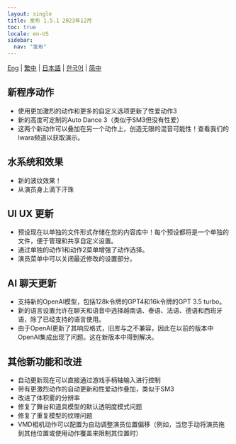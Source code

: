 ```yaml
---
layout: single
title: 发布 1.5.1 2023年12月
toc: true
locale: en-US
sidebar:
  nav: "发布"
---
```

[Eng](/dancexr/releases/1.5.1) | [繁中](/tw/dancexr/releases/1.5.1) | [日本語](/jp/dancexr/releases/1.5.1) | [한국어](/kr/dancexr/releases/1.5.1) | [简中](/zh/dancexr/releases/1.5.1)


## 新程序动作
* 使用更加激烈的动作和更多的自定义选项更新了性爱动作3
* 新的高度可定制的Auto Dance 3（类似于SM3但没有性爱）
* 这两个新动作可以叠加在另一个动作上，创造无限的混音可能性！查看我们的Iwara频道以获取演示。

## 水系统和效果
* 新的波纹效果！
* 从演员身上滴下汗珠

## UI UX 更新
* 预设现在以单独的文件形式存储在您的内容库中！每个预设都将是一个单独的文件，便于管理和共享自定义设置。
* 通过单独的动作1和动作2菜单增强了动作选择。
* 演员菜单中可以关闭最近修改的设置部分。

## AI 聊天更新
* 支持新的OpenAI模型，包括128k令牌的GPT4和16k令牌的GPT 3.5 turbo。
* 新的语言设置允许在聊天和语音中选择越南语、泰语、法语、德语和西班牙语，除了已经支持的语言使用。
* 由于OpenAI更新了其响应格式，旧库与之不兼容，因此在以前的版本中OpenAI集成出现了问题。这在新版本中得到解决。

## 其他新功能和改进
* 自动更新现在可以直接通过游戏手柄轴输入进行控制
* 带有更激烈动作的自动更新和性爱动作叠加，类似于SM3
* 改进了体积雾的分辨率
* 修复了舞台和道具模型的默认透明度模式问题
* 修复了重复模型的纹理问题
* VMD相机动作可以配置为自动调整演员位置偏移（例如，当您手动将演员拖到其他位置或使用动作覆盖来限制其位置时）